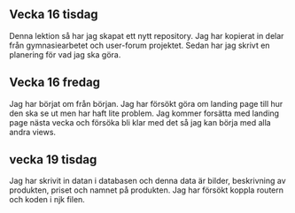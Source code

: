 ## Vecka 16 tisdag
Denna lektion så har jag skapat ett nytt repository.
Jag har kopierat in delar från gymnasiearbetet och user-forum projektet.
Sedan har jag skrivt en planering för vad jag ska göra.

## Vecka 16 fredag
Jag har börjat om från början.
Jag har försökt göra om landing page till hur den ska se ut men har haft lite problem.
Jag kommer forsätta med landing page nästa vecka och försöka bli klar med det så jag kan börja med alla andra views.

## vecka 19 tisdag
Jag har skrivit in datan i databasen och denna data är bilder, beskrivning av produkten, priset och namnet på produkten.
Jag har försökt koppla routern och koden i njk filen.